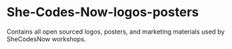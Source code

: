 # She-Codes-Now-logos-posters
Contains all open sourced logos, posters, and marketing materials used by SheCodesNow workshops.
